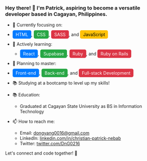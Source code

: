 ### Hey there! 👋 I'm Patrick, aspiring to become a versatile developer based in Cagayan, Philippines.

- 🔭 Currently focusing on:
 - <span style="background-color:#007BFF; color:#FFFFFF; padding: 5px 10px; border-radius: 5px;">HTML</span>, 
    <span style="background-color:#28A745; color:#FFFFFF; padding: 5px 10px; border-radius: 5px;">CSS</span>, 
    <span style="background-color:#DC3545; color:#FFFFFF; padding: 5px 10px; border-radius: 5px;">SASS</span>, and 
    <span style="background-color:#FFC107; color:#000000; padding: 5px 10px; border-radius: 5px;">JavaScript</span>


- 🌱 Actively learning:
  - <span style="background-color:#007BFF; color:#FFFFFF; padding: 5px 10px; border-radius: 5px;">React</span>, 
    <span style="background-color:#28A745; color:#FFFFFF; padding: 5px 10px; border-radius: 5px;">Supabase</span>, 
    <span style="background-color:#DC3545; color:#FFFFFF; padding: 5px 10px; border-radius: 5px;">Ruby</span>, and 
    <span style="background-color:#DC3545; color:#FFFFFF; padding: 5px 10px; border-radius: 5px;">Ruby on Rails</span>

- 🚀 Planning to master:
 - <span style="background-color:#007BFF; color:#FFFFFF; padding: 5px 10px; border-radius: 5px;">Front-end</span>, 
    <span style="background-color:#28A745; color:#FFFFFF; padding: 5px 10px; border-radius: 5px;">Back-end</span>, and 
    <span style="background-color:#DC3545; color:#FFFFFF; padding: 5px 10px; border-radius: 5px;">Full-stack Development</span>


- 📚 Studying at a bootcamp to level up my skills!
- 📚 Education:
  - Graduated at Cagayan State University as BS in Information Technology
    
- 📫 How to reach me:
  - Email: dongyang0016@gmail.com
  - LinkedIn: [linkedin.com/in/christian-patrick-nebab](https://www.linkedin.com/in/christian-patrick-nebab-718110269/)
  - Twitter: [twitter.com/DnG0216](https://twitter.com/DnG0216)
    
Let's connect and code together! 🚀
<!--
**Dng120696/Dng120696** is a ✨ _special_ ✨ repository because its `README.md` (this file) appears on your GitHub profile.

Here are some ideas to get you started:
<picture>
 <source media="(prefers-color-scheme: dark)" srcset="YOUR-DARKMODE-IMAGE">
 <source media="(prefers-color-scheme: light)" srcset="YOUR-LIGHTMODE-IMAGE">
 <img alt="YOUR-ALT-TEXT" src="YOUR-DEFAULT-IMAGE">
</picture>
- 🔭 I’m currently working on ...
- 🌱 I’m currently learning ...
- 👯 I’m looking to collaborate on ...
- 🤔 I’m looking for help with ...
- 💬 Ask me about ...
- 📫 How to reach me: ...
- 😄 Pronouns: ...
- ⚡ Fun fact: ...
-->
